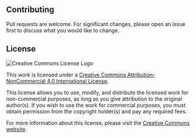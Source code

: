 ## Contributing

Pull requests are welcome. For significant changes, please open an issue first to discuss what you would like to change.

## License

![Creative Commons License Logo](https://licensebuttons.net/l/by-nc/4.0/88x31.png "Creative Commons Attribution-NonCommercial 4.0 International License")

This work is licensed under a [Creative Commons Attribution-NonCommercial 4.0 International License](https://creativecommons.org/licenses/by-nc/4.0/).

This license allows you to use, modify, and distribute the licensed work for non-commercial purposes, as long as you give attribution to the original author(s). If you wish to use the work for commercial purposes, you must obtain permission from the copyright holder(s) and pay any required fees.

For more information about this license, please visit the [Creative Commons website](https://creativecommons.org/licenses/by-nc/4.0/).
